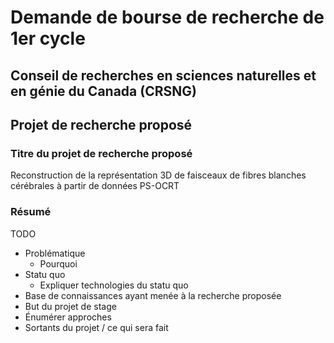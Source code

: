 # Demande de bourse de recherche de 1er cycle

## Conseil de recherches en sciences naturelles et en génie du Canada (CRSNG)

## Projet de recherche proposé

### Titre du projet de recherche proposé

Reconstruction de la représentation 3D de faisceaux de fibres blanches cérébrales à partir de données PS-OCRT

### Résumé

TODO
- Problématique
    - Pourquoi
- Statu quo
    - Expliquer technologies du statu quo
- Base de connaissances ayant menée à la recherche proposée
- But du projet de stage
- Énumérer approches
- Sortants du projet / ce qui sera fait
